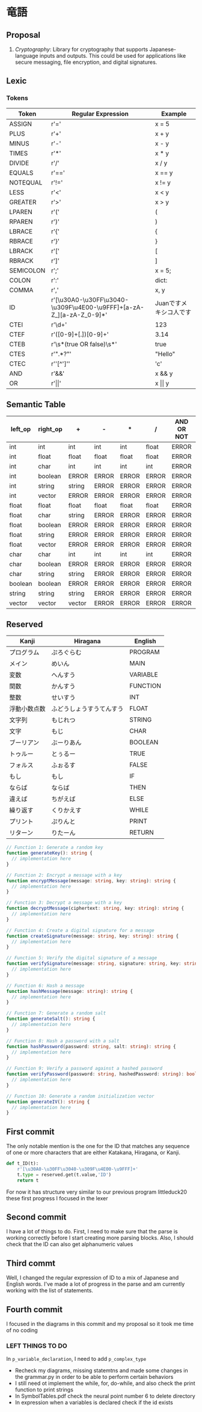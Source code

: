 # 竜語
## Proposal
1. $Cryptography$: Library for cryptography that supports Japanese-language inputs and outputs. This could be used for applications like secure messaging, file encryption, and digital signatures.

## Lexic
### Tokens
| Token| Regular Expression| Example|
| ------------ | ------------------------ | -------- |
| ASSIGN       | r'='                     | x = 5   |
| PLUS         | r'\+'                    | x + y   |
| MINUS        | r'-'                     | x - y   |
| TIMES        | r'\*'                    | x * y   |
| DIVIDE       | r'/'                     | x / y   |
| EQUALS       | r'=='                    | x == y  |
| NOTEQUAL     | r'!='                    | x != y  |
| LESS         | r'<'                     | x < y   |
| GREATER      | r'>'                     | x > y   |
| LPAREN       | r'\('                    | (       |
| RPAREN       | r'\)'                    | )       |
| LBRACE       | r'\{'                    | {       |
| RBRACE       | r'\}'                    | }       |
| LBRACK       | r'\['                    | [       |
| RBRACK       | r'\]'                    | ]       |
| SEMICOLON    | r';'                     | x = 5;  |
| COLON        | r':'                     | dict:   |
| COMMA        | r','                     | x, y    |
| ID           | r'[\u30A0-\u30FF\u3040-\u309F\u4E00-\u9FFF]+[a-zA-Z_][a-zA-Z_0-9]*' |Juanですメキシコ人です |
| CTEI         | r'\d+'                   | 123     |
| CTEF         | r'([0-9]+[.])[0-9]+'     | 3.14    |
| CTEB         | r'\s*(true OR false)\s*'    | true    |
| CTES         | r'\".*?\"'               | "Hello" |
| CTEC         | r'\'[^\']\''             | 'c'     |
| AND          | r'&&'                    | x && y  |
| OR           | r'\|\|'                  | x \|\| y|



## Semantic Table
| left_op | right_op | +      | -     | *     | /     | AND OR NOT | > < <= >= != == | =       |
| ------- | -------- | ------ | ----- | ----- | ----- | ---------- | --------------- | ------- |
| int     | int      | int    | int   | int   | float | ERROR      | boolean         | int     |
| int     | float    | float  | float | float | float | ERROR      | boolean         | float   |
| int     | char     | int    | int   | int   | int   | ERROR      | boolean         | int     |
| int     | boolean  | ERROR  | ERROR | ERROR | ERROR | ERROR      | ERROR           | ERROR   |
| int     | string   | string | ERROR | ERROR | ERROR | ERROR      | boolean         | ERROR   |
| int     | vector   | ERROR  | ERROR | ERROR | ERROR | ERROR      | ERROR           | ERROR   | 
| float   | float    | float  | float | float | float | ERROR      | boolean         | float   |
| float   | char     | string | ERROR | ERROR | ERROR | ERROR      | boolean         | ERROR   |
| float   | boolean  | ERROR  | ERROR | ERROR | ERROR | ERROR      | ERROR           | ERROR   |
| float   | string   | ERROR  | ERROR | ERROR | ERROR | ERROR      | boolean         | ERROR   |
| float   | vector   | ERROR  | ERROR | ERROR | ERROR | ERROR      | ERROR           | ERROR   |
| char    | char     | int    | int   | int   | int   | ERROR      | boolean         | char    |
| char    | boolean  | ERROR  | ERROR | ERROR | ERROR | ERROR      | ERROR           | ERROR   |
| char    | string   | string | ERROR | ERROR | ERROR | ERROR      | boolean         | ERROR   |
| boolean | boolean  | ERROR  | ERROR | ERROR | ERROR | ERROR      | boolean         | boolean |
| string  | string   | string | ERROR | ERROR | ERROR | ERROR      | boolean         | ERROR   |
| vector  | vector   | vector | ERROR | ERROR | ERROR | ERROR      | boolean         | ERROR   |


## Reserved 
| Kanji        | Hiragana                 | English  |
| ------------ | ------------------------ | -------- |
| プログラム   | ぷろぐらむ               | PROGRAM  |
| メイン       | めいん                   | MAIN     |
| 変数         | へんすう                 | VARIABLE |
| 関数         | かんすう                 | FUNCTION |
| 整数         | せいすう                 | INT      |
| 浮動小数点数 | ふどうしょうすうてんすう | FLOAT    |
| 文字列       | もじれつ                 | STRING   |
| 文字         | もじ                     | CHAR     |
| ブーリアン   | ぶーりあん               | BOOLEAN  |
| トゥルー     | とぅるー                 | TRUE     |
| フォルス     | ふぉるす                 | FALSE    |
| もし         | もし                     | IF       |
| ならば       | ならば                   | THEN     |
| 違えば       | ちがえば                 | ELSE     |
| 繰り返す     | くりかえす               | WHILE    |
| プリント     | ぷりんと                 | PRINT    |
| リターン     | りたーん                 | RETURN   |


```ts
// Function 1: Generate a random key
function generateKey(): string {
  // implementation here
}

// Function 2: Encrypt a message with a key
function encryptMessage(message: string, key: string): string {
  // implementation here
}

// Function 3: Decrypt a message with a key
function decryptMessage(ciphertext: string, key: string): string {
  // implementation here
}

// Function 4: Create a digital signature for a message
function createSignature(message: string, key: string): string {
  // implementation here
}

// Function 5: Verify the digital signature of a message
function verifySignature(message: string, signature: string, key: string): boolean {
  // implementation here
}

// Function 6: Hash a message
function hashMessage(message: string): string {
  // implementation here
}

// Function 7: Generate a random salt
function generateSalt(): string {
  // implementation here
}

// Function 8: Hash a password with a salt
function hashPassword(password: string, salt: string): string {
  // implementation here
}

// Function 9: Verify a password against a hashed password
function verifyPassword(password: string, hashedPassword: string): boolean {
  // implementation here
}

// Function 10: Generate a random initialization vector
function generateIV(): string {
  // implementation here
}
```
## First commit
The only notable mention is the one for the ID  that matches any sequence of one or more characters that are either Katakana, Hiragana, or Kanji.
```py
def t_ID(t):
    r'[\u30A0-\u30FF\u3040-\u309F\u4E00-\u9FFF]+'
    t.type = reserved.get(t.value,'ID')  
    return t
```
For now it has structure very similar to our previous program littleduck20 these first progress I focused in the lexer

## Second commit 
I have a lot of things to do. First, I need to make sure that the parse is working correctly before I start creating more parsing blocks. Also, I should check that the ID can also get alphanumeric values
## Third commt
Well, I changed the regular expression of ID to a mix of Japanese and English words. I've made a lot of progress in the parse and am currently working with the list of statements.
## Fourth commit
I focused in the diagrams in this commit and my proposal so it took me time of no coding
### LEFT THINGS TO DO
In `p_variable_declaration`, I need to add `p_complex_type`
- Recheck my diagrams, missing statemtns and made some changes in the grammar.py in order to be able to perform certain behaviors
- I still need ot implement the while, for, do-while, and also check the print function to print strings 
- In SymbolTables.pdf check the neural point number 6 to delete directory
- In expression when a variables is declared check if the id exists